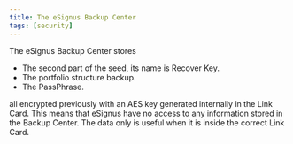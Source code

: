 ```yaml
---
title: The eSignus Backup Center
tags: [security]
---
```


The eSignus Backup Center stores

- The second part of the seed, its name is Recover Key.
- The portfolio structure backup.
- The PassPhrase.

all encrypted previously with an AES key generated internally in the Link Card. This means that eSignus have no access to any information stored in the Backup Center. The data only is useful when it is inside the correct Link Card.
